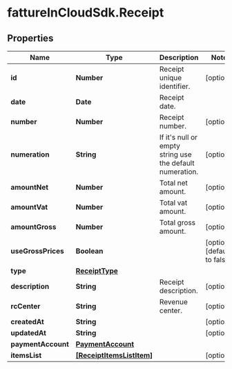 # fattureInCloudSdk.Receipt

## Properties

Name | Type | Description | Notes
------------ | ------------- | ------------- | -------------
**id** | **Number** | Receipt unique identifier. | [optional] 
**date** | **Date** | Receipt date. | 
**number** | **Number** | Receipt number. | [optional] 
**numeration** | **String** | If it&#39;s null or empty string use the default numeration. | [optional] 
**amountNet** | **Number** | Total net amount. | [optional] 
**amountVat** | **Number** | Total vat amount. | [optional] 
**amountGross** | **Number** | Total gross amount. | [optional] 
**useGrossPrices** | **Boolean** |  | [optional] [default to false]
**type** | [**ReceiptType**](ReceiptType.md) |  | 
**description** | **String** | Receipt description. | [optional] 
**rcCenter** | **String** | Revenue center. | [optional] 
**createdAt** | **String** |  | [optional] 
**updatedAt** | **String** |  | [optional] 
**paymentAccount** | [**PaymentAccount**](PaymentAccount.md) |  | 
**itemsList** | [**[ReceiptItemsListItem]**](ReceiptItemsListItem.md) |  | [optional] 


